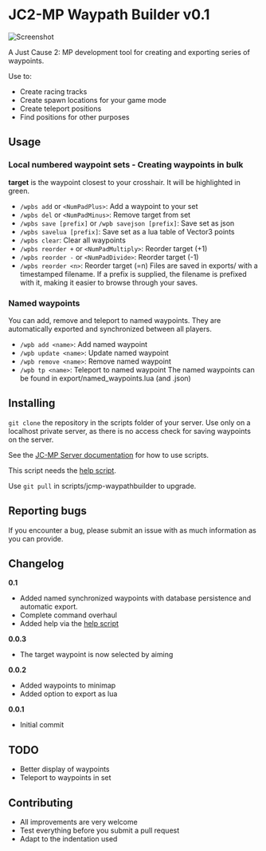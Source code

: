 # JC2-MP Waypath Builder v0.1
![Screenshot](https://raw.github.com/awestroke/jcmp-waypathbuilder/master/screenshot.png "Screenshot of Waypath Builder in action")

A Just Cause 2: MP development tool for creating and exporting series of waypoints. 

Use to:
* Create racing tracks
* Create spawn locations for your game mode
* Create teleport positions
* Find positions for other purposes

## Usage

### Local numbered waypoint sets - Creating waypoints in bulk
**target** is the waypoint closest to your crosshair. It will be highlighted in green.
* ```/wpbs add``` or ```<NumPadPlus>```: Add a waypoint to your set
* ```/wpbs del``` or ```<NumPadMinus>```: Remove target from set
* ```/wpbs save [prefix]``` or ```/wpb savejson [prefix]```: Save set as json
* ```/wpbs savelua [prefix]```: Save set as a lua table of Vector3 points
* ```/wpbs clear```: Clear all waypoints
* ```/wpbs reorder +``` or ```<NumPadMultiply>```: Reorder target (+1)
* ```/wpbs reorder -``` or ```<NumPadDivide>```: Reorder target (-1)
* ```/wpbs reorder <n>```: Reorder target (=n)
Files are saved in exports/ with a timestamped filename.
If a prefix is supplied, the filename is prefixed with it, making it easier to browse through your saves.

### Named waypoints
You can add, remove and teleport to named waypoints. They are automatically exported and synchronized between all players.
* ```/wpb add <name>```: Add named waypoint
* ```/wpb update <name>```: Update named waypoint
* ```/wpb remove <name>```: Remove named waypoint
* ```/wpb tp <name>```: Teleport to named waypoint
The named waypoints can be found in export/named_waypoints.lua (and .json)

## Installing
```git clone``` the repository in the scripts folder of your server. Use only on a localhost private server, as there is no access check for saving waypoints on the server. 

See the [JC-MP Server documentation](http://wiki.jc-mp.com/Server) for how to use scripts. 

This script needs the [help script](https://github.com/jc2mp/help).

Use ```git pull``` in scripts/jcmp-waypathbuilder to upgrade.

## Reporting bugs
If you encounter a bug, please submit an issue with as much information as you can provide.

## Changelog
**0.1**
* Added named synchronized waypoints with database persistence and automatic export.
* Complete command overhaul
* Added help via the [help script](https://github.com/jc2mp/help)

**0.0.3**
* The target waypoint is now selected by aiming

**0.0.2**
* Added waypoints to minimap
* Added option to export as lua

**0.0.1**
* Initial commit

## TODO
* Better display of waypoints
* Teleport to waypoints in set


## Contributing
* All improvements are very welcome
* Test everything before you submit a pull request
* Adapt to the indentation used
